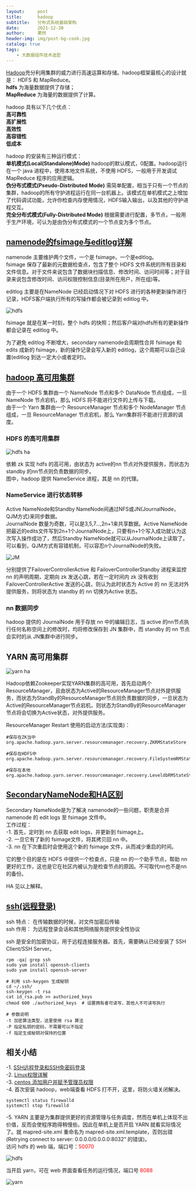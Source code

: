 ```yaml
---
layout:     post
title:      hadoop
subtitle:   分布式系统基础架构
date:       2021-12-30
author:     果然
header-img: img/post-bg-cook.jpg
catalog: true
tags:
    - 大数据组件技术选型
---
```


[Hadoop](https://baike.baidu.com/item/Hadoop/3526507?fr=aladdin)充分利用集群的威力进行高速运算和存储。hadoop框架最核心的设计就是： HDFS 和 MapReduce。  
**hdfs** 为海量数据提供了存储；  
**MapReduce** 为海量的数据提供了计算。  

hadoop 具有以下几个优点：  
**高可靠性**   
**高扩展性**    
**高效性**  
**高容错性**  
**低成本**  

hadoop  的安装有三种运行模式：  
**单机模式(Local(Standalone)Mode)** hadoop的默认模式，0配置。hadoop运行在一个 java 进程中，使用本地文件系统，不使用 HDFS，一般用于开发调试 MapReduce 程序的应用逻辑。  
**伪分布式模式(Pseudo-Distributed Mode)** 需简单配置，相当于只有一个节点的集群，hadoop的所有守护进程运行在同一台机器上。该模式在单机模式之上增加了代码调试功能，允许你检查内存使用情况，HDFS输入输出，以及其他的守护进程交互。  
**完全分布式模式(Fully-Distributed Mode)** 根据需要进行配置，多节点，一般用于生产环境，可认为是由伪分布式模式的一个节点变为多个节点。  

## [namenode的fsimage与editlog详解](https://blog.csdn.net/chenKFKevin/article/details/61196409)  
namenode 主要维护两个文件，一个是 fsimage，一个是editlog。  
fsimage 保存了最新的元数据检查点，包含了整个 HDFS 文件系统的所有目录和文件信息。对于文件来说包含了数据块扫描信息、修改时间、访问时间等；对于目录来说包含修改时间、访问权限控制信息(目录所在用户，所在组)等。  

editlog 主要是在NameNode 已经启动情况下对 HDFS 进行的各种更新操作进行记录，HDFS客户端执行所有的写操作都会被记录到 editlog 中。  

![hdfs](img/hdfs.jpg)

fsimage 就是在某一时刻，整个 hdfs 的快照；然后客户端对hdfs所有的更新操作都会记录在 editlog 中。  

为了避免 editlog 不断增大，secondary namenode会周期性合并 fsimage 和 edits 成新的 fsimage，新的操作记录会写入新的 editlog，这个周期可以自己设置(editlog 到达一定大小或者定时)。  

## [hadoop 高可用集群](https://www.cnblogs.com/funyoung/p/9947105.html)
由于一个 HDFS 集群由一个 NameNode 节点和多个 DataNode 节点组成，一旦 NameNode 节点宕机，那么 HDFS 将不能进行文件的上传与下载。  
由于一个 Yarn 集群由一个 ResourceManager 节点和多个 NodeManager 节点组成，一旦 ResourceManager 节点宕机，那么 Yarn集群将不能进行资源的调度。  
### HDFS 的高可用集群

![hdfs ha](img/HA-HDFS.png)

依赖 zk 实现 hdfs 的高可用，由状态为 active的nn 节点对外提供服务，而状态为 standby 的nn节点则负责数据的同步。  
图中，hadoop 提供 NameService 进程，其是 nn 的代理。

### NameService 进行状态转移

Active NameNode和Standby NameNode间通过NFS或JN(JournalNode，QJM方式)来同步数据。  
JournalNode 数量为奇数，可以是3,5,7…,2n+1来共享数据。Active NameNode把最近的edits文件写到2n+1个JournalNode上，只要有n+1个写入成功就认为这次写入操作成功了，然后Standby NameNode就可以从JournalNode上读取了。可以看到，QJM方式有容错机制，可以容忍n个JournalNode的失败。

![JM](img/JM.png)

分别提供了FailoverControllerActive 和 FailoverControllerStandby 进程来监控 nn 的声明周期，定期向 zk 发送心跳，若在一定时间内 zk 没有收到 FailoverControllerActive 发送的心跳，则认为此时状态为 Active 的 nn 无法对外提供服务，则将状态为 standby 的 nn 切换为Active 状态。  

### nn 数据同步

hadoop 提供的 JournalNode 用于存放 nn 中的编辑日志，当 active 的nn节点执行任何名称空间上的修改时，均将修改保存到 JN 集群中，而 standby 的 nn 节点会实时的从 JN集群中进行同步。 

## YARN 高可用集群  

![yarn ha](img/HA-YARN.png)

Hadoop依赖Zookeeper实现YARN集群的高可用，首先启动两个ResourceManager，且由状态为Active的ResourceManager节点对外提供服务，而状态为StandBy的ResourceManager节点则负责数据的同步，一旦状态为Active的ResourceManager节点宕机，则状态为StandBy的ResourceManager节点将会切换为Active状态，对外提供服务。

ResourceManager Restart 使用的启动方法(实现类)：  
```
#保存在ZK当中
org.apache.hadoop.yarn.server.resourcemanager.recovery.ZKRMStateStore
​
#保存在HDFS中
org.apache.hadoop.yarn.server.resourcemanager.recovery.FileSystemRMStateStore
​
#保存在本地
org.apache.hadoop.yarn.server.resourcemanager.recovery.LeveldbRMStateStore
```  

## [SecondaryNameNode和HA区别](https://blog.csdn.net/weixin_44641024/article/details/103341585)
Secondary NameNode是为了解决 namenode的一些问题，职责是合并namenode 的 edit logs 至 fsimage 文件中。  
工作过程：  
-1. 首先，定时到 nn 去获取 edit logs，并更新到 fsimage上。  
-2. 一旦它有了新的 fsimage文件，将其拷贝回 nn 中。  
-3. nn 在下次重启时会使用这个新的 fsimage 文件，从而减少重启的时间。

它的整个目的是在 HDFS 中提供一个检查点，只是 nn 的一个助手节点，帮助 nn 更好的工作，这也是它在社区内被认为是检查节点的原因。不可取代nn也不是nn的备份。

HA 见以上解释。  

## [ssh(远程登录)](https://www.cnblogs.com/wangguangtao/p/10227031.html)    
ssh 特点： 在传输数据的时候，对文件加密后传输  
ssh 作用： 为远程登录会话和其他网络服务提供安全性协议  

ssh 是安全的加密协议，用于远程连接服务器。首先，需要确认已经安装了 SSH Client/SSH Server。  
```
rpm -qa| grep ssh
sudo yum install openssh-clients
sudo yum install openssh-server

# 利用 ssh-keygen 生成秘钥  
cd ~/.ssh/
ssh-keygen -t rsa
cat id_rsa.pub >> authorized_keys
chmod 600 ./authorized_keys  # 设置拥有者可读写，其他人不可读写执行

# 参数说明
-t 加密算法类型，这里使用 rsa 算法
-P 指定私钥的密码，不需要可以不指定
-f 指定生成秘钥对保持的位置    
```  


## 相关小结  
-1. [SSH远程登录和SSH免密码登录](https://blog.csdn.net/m0_37822234/article/details/82494556)  
-2. [Linux权限详解](https://blog.csdn.net/u013197629/article/details/73608613)  
-3. [centos 添加用户并赋予管理员权限](https://www.cnblogs.com/dawnlz/p/12603316.html)  
-4. 首次安装 hadoop，web端查看 HDFS 打不开，这里，将防火墙关闭解决。  
```
systemctl status firewalld
systemctl stop firewalld
```  
-5. YARN 主要是为集群提供更好的资源管理与任务调度，然而在单机上体现不出价值，反而会使程序跑得稍慢些。因此在单机上是否开启 YARN 就看实际情况了。就 mapred-site.xml 重命名为 mapred-site.xml.template，否则出错(Retrying connect to server: 0.0.0.0/0.0.0.0:8032” 的错误)。  
访问 hdfs  的 web 端，端口号：<font color=red>50070</font>  

![hdfs](img/hdfsweb.png)  

当开启 yarn，可在 web 界面查看任务的运行情况，端口号 <font color=red>8088</font>  

![yarn](img/yarn.png)
